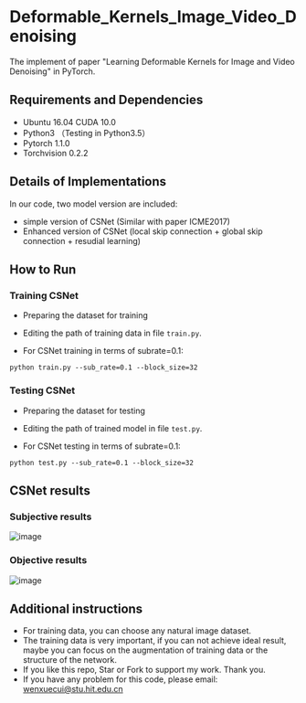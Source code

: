 # Deformable_Kernels_Image_Video_Denoising
The implement of paper "Learning Deformable Kernels for Image and Video Denoising" in PyTorch.


## Requirements and Dependencies

* Ubuntu 16.04 CUDA 10.0
* Python3 （Testing in Python3.5）
* Pytorch 1.1.0   
* Torchvision 0.2.2

## Details of Implementations

In our code, two model version are included:

* simple version of CSNet (Similar with paper ICME2017)
* Enhanced version of CSNet (local skip connection + global skip connection + resudial learning)

## How to Run

### Training CSNet
* Preparing the dataset for training

* Editing the path of training data in file `train.py`.

* For CSNet training in terms of subrate=0.1:

```python train.py --sub_rate=0.1 --block_size=32```

### Testing CSNet
* Preparing the dataset for testing

* Editing the path of trained model in file `test.py`.

* For CSNet testing in terms of subrate=0.1:

```python test.py --sub_rate=0.1 --block_size=32```

## CSNet results
### Subjective results

![image](https://github.com/WenxueCui/CSNet-Pytorch/raw/master/images/results.jpg)

### Objective results
![image](https://github.com/WenxueCui/CSNet-Pytorch/raw/master/images/table.jpg)

## Additional instructions

* For training data, you can choose any natural image dataset.
* The training data is very important, if you can not achieve ideal result, maybe you can focus on the augmentation of training data or the structure of the network.
* If you like this repo, Star or Fork to support my work. Thank you.
* If you have any problem for this code, please email: wenxuecui@stu.hit.edu.cn

